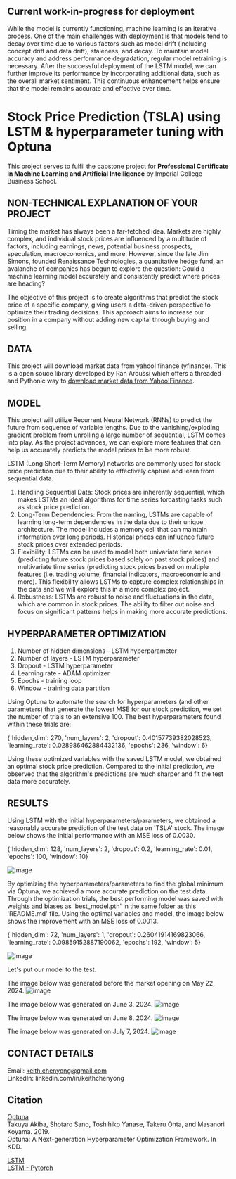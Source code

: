 ## Current work-in-progress for deployment
While the model is currently functioning, machine learning is an iterative process. One of the main challenges with deployment is that models tend to decay over time due to various factors such as model drift (including concept drift and data drift), staleness, and decay. To maintain model accuracy and address performance degradation, regular model retraining is necessary. After the successful deployment of the LSTM model, we can further improve its performance by incorporating additional data, such as the overall market sentiment. This continuous enhancement helps ensure that the model remains accurate and effective over time.

# Stock Price Prediction (TSLA) using LSTM & hyperparameter tuning with Optuna
This project serves to fulfil the capstone project for <b>Professional Certificate in Machine Learning and Artificial Intelligence</b> by Imperial College Business School. 


## NON-TECHNICAL EXPLANATION OF YOUR PROJECT
Timing the market has always been a far-fetched idea. Markets are highly complex, and individual stock prices are influenced by a multitude of factors, including earnings, news, potential business prospects, speculation, macroeconomics, and more. However, since the late Jim Simons, founded Renaissance Technologies, a quantitative hedge fund, an avalanche of companies has begun to explore the question: Could a machine learning model accurately and consistently predict where prices are heading? 

The objective of this project is to create algorithms that predict the stock price of a specific company, giving users a data-driven perspective to optimize their trading decisions. This approach aims to increase our position in a company without adding new capital through buying and selling.


## DATA
This project will download market data from yahoo! finance (yfinance). This is a open souce library developed by Ran Aroussi which offers a threaded and Pythonic way to [download market data from Yahoo!Finance](https://pypi.org/project/yfinance/). 


## MODEL 
This project will utilize Recurrent Neural Network (RNNs) to predict the future from sequence of variable lengths. Due to the vanishing/exploding gradient problem from unrolling a large number of sequential, LSTM comes into play. As the project advances, we can explore more features that can help us accurately predicts the model prices to be more robust.

LSTM (Long Short-Term Memory) networks are commonly used for stock price prediction due to their ability to effectively capture and learn from sequential data. 

1. Handling Sequential Data: Stock prices are inherently sequential, which makes LSTMs an ideal algorithms for time series forcasting tasks such as stock price prediction.
2. Long-Term Dependencies: From the naming, LSTMs are capable of learning long-term dependencies in the data due to their unique architecture. The model includes a memory cell that can maintain information over long periods. Historical prices can influence future stock prices over extended periods.
3. Flexibility: LSTMs can be used to model both univariate time series (predicting future stock prices based solely on past stock prices) and multivariate time series (predicting stock prices based on multiple features (i.e. trading volume, financial indicators, macroeconomic and more). This flexibility allows LSTMs to capture complex relationships in the data and we will explore this in a more complex project.
4. Robustness: LSTMs are robust to noise and fluctuations in the data, which are common in stock prices. The ability to filter out noise and focus on significant patterns helps in making more accurate predictions.


## HYPERPARAMETER OPTIMIZATION
1.	Number of hidden dimensions - LSTM hyperparameter
2.	Number of layers - LSTM hyperparameter
3.	Dropout - LSTM hyperparameter
4.	Learning rate - ADAM optimizer
5.	Epochs - training loop
6.	Window - training data partition

Using Optuna to automate the search for hyperparameters (and other parameters) that generate the lowest MSE for our stock prediction, we set the number of trials to an extensive 100. The best hyperparameters found within these trials are:

{'hidden_dim': 270, 'num_layers': 2, 'dropout': 0.40157739382028523, 'learning_rate': 0.028986462884432136, 'epochs': 236, 'window': 6}

Using these optimized variables with the saved LSTM model, we obtained an optimal stock price prediction. Compared to the initial prediction, we observed that the algorithm's predictions are much sharper and fit the test data more accurately.


## RESULTS
Using LSTM with the initial hyperparameters/parameters, we obtained a reasonably accurate prediction of the test data on 'TSLA' stock. The image below shows the initial performance with an MSE loss of 0.0030.

{'hidden_dim': 128, 'num_layers': 2, 'dropout': 0.2, 'learning_rate': 0.01, 'epochs': 100, 'window': 10}

![image](https://github.com/KeithChenYong/AI-ML-Imperial-College-Business-School/assets/133010489/cbcb1cec-c56d-4240-befc-c28e770d8ff2)


By optimizing the hyperparameters/parameters to find the global minimum via Optuna, we achieved a more accurate prediction on the test data. Through the optimization trials, the best performing model was saved with weights and biases as 'best_model.pth' in the same folder as this 'README.md' file. Using the optimal variables and model, the image below shows the improvement with an MSE loss of 0.0013.

{'hidden_dim': 72, 'num_layers': 1, 'dropout': 0.26041914169823066, 'learning_rate': 0.09859152887190062, 'epochs': 192, 'window': 5}

![image](https://github.com/KeithChenYong/AI-ML-Imperial-College-Business-School/assets/133010489/a64a9337-5339-46d0-b2d6-31ec0ae6f685)


Let's put our model to the test. 

The image below was generated before the market opening on May 22, 2024.
![image](https://github.com/KeithChenYong/AI-ML-Imperial-College-Business-School/assets/133010489/11866111-332c-4b25-abad-1313b1222761)

The image below was generated on June 3, 2024.
![image](https://github.com/KeithChenYong/AI-ML-Imperial-College-Business-School/assets/133010489/46948c01-8f2a-4935-86bd-cdcd5bccf1b6)

The image below was generated on June 8, 2024.
![image](https://github.com/KeithChenYong/AI-ML-Imperial-College-Business-School/assets/133010489/1501cea8-d48b-41b1-b40b-055633445c22)

The image below was generated on July 7, 2024.
![image](https://github.com/KeithChenYong/AI-ML-Imperial-College-Business-School/assets/133010489/3c797026-418c-4439-9a21-806a7ff23593)



## CONTACT DETAILS
Email:     keith.chenyong@gmail.com <br>
LinkedIn:  linkedin.com/in/keithchenyong

## Citation <br>
[Optuna](https://optuna.readthedocs.io/en/stable/index.html) <br>
Takuya Akiba, Shotaro Sano, Toshihiko Yanase, Takeru Ohta, and Masanori Koyama. 2019.<br>
Optuna: A Next-generation Hyperparameter Optimization Framework. In KDD.

[LSTM](https://medium.com/analytics-vidhya/lstms-explained-a-complete-technically-accurate-conceptual-guide-with-keras-2a650327e8f2) <br>
[LSTM - Pytorch](https://pytorch.org/docs/stable/generated/torch.nn.LSTM.html)

